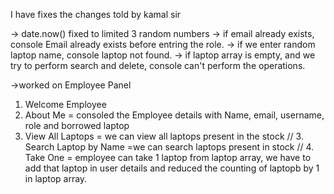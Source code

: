 I have fixes the changes told by kamal sir

-> date.now() fixed to limited 3 random numbers
-> if email already exists, console Email already exists before entring the role.
-> if we enter random laptop name, console laptop not found.
-> if laptop array is empty, and we try to perform search and delete, console can't perform the operations.

->worked on Employee Panel
1. Welcome Employee
1. About Me = consoled the Employee details with Name, email, username, role and borrowed laptop
2. View All Laptops = we can view all laptops present in the stock 
// 3. Search Laptop by Name =we can search laptops present in stock
// 4. Take One = employee can take 1 laptop from laptop array, we have to add that laptop in user details and reduced the counting of laptopb by 1 in laptop array.
